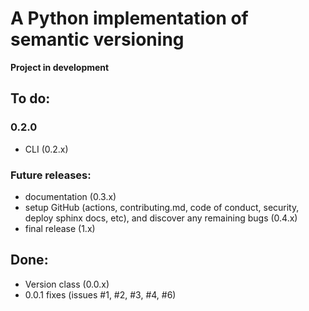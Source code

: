 # A Python implementation of semantic versioning

**Project in development**

## To do:

### 0.2.0

- CLI (0.2.x)

### Future releases:

- documentation (0.3.x)
- setup GitHub (actions, contributing.md, code of conduct, security, deploy sphinx docs, etc), and discover any remaining bugs (0.4.x)
- final release (1.x)

## Done:

- Version class (0.0.x)
- 0.0.1 fixes (issues #1, #2, #3, #4, #6)
